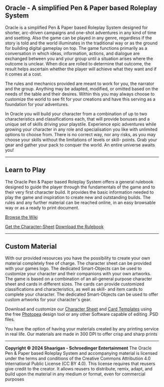 ## Oracle - A simplified Pen & Paper based Roleplay System

Oracle is a simplified Pen & Paper based Roleplay System designed for shorter, arc-driven campaigns
and one-shot adventures in any kind of time and ssetting. Also the game can be played in any genre,
regardless if the story is told and the world illuminates in the traditional way or as the ground for building
digital gameplay on top. The game functions primarily as a conversation in which ideas, information,
actions, and dialogue are exchanged between you and your group until a situation arises where the
outcome is unclear. When dice are rolled to determine that outcome, the result helps ascertain whether
the player will achieve what they want and if it comes at a cost.

The rules and mechanics provided are meant to work for you, the narrator and the group. Anything may
be adapted, modified, or omitted based on the needs of the table and their desires. Within this you may
always choose to customize the world to see fit for your creations and have this serving as a foundation
for your adventures.

In Oracle you will build your character from a combination of up to two characteristics and classifications
each, that will provide bonuses and a unique set of skills driving your playstile. Experience epic adventures
while growing your character in any role and specialisation you like with unlimited options to choose from.
There is no correct way, nor any risks, as you may choose your skills without the limitations of levels or skill-
points. Grab your gear and gather your pack to conquer the world. An entire universe awaits you! 

<hr/>

## Learn to Play

The Oracle Pen & Paper based Roleplay System offers a general rulebook designed to guide the player through the
fundamentals of the game and to their very first character build. It provides the basic information needed to play the
game and inspiration to create new and outstanding builds. The rules and any further material can be reached online,
in an easy browsable way or as a ready to print document.

[Browse the Wiki](https://github.com/SchroedingerEntertainment/Oracle/wiki)

[Get the Character-Sheet]()
[Download the Rulebook]()

<hr/>

## Custom Material

With our provided resources you have the possibility to create your own material completely free of charge. The character sheet
can be provided with your games logo. The dedicated Smart-Objects can be used to customize your character and their companions
with your own artworks. The game is based on a combination of an all-general purpose character sheet and cards in different sizes.
The cards can provide customized classifications and characteristics, as well as skill- and item cards to complete your character.
The dedicated Smart-Objects can be used to offer custom artworks for your character's gear.

Download and customize our [Character Sheet]() and [Card Templates]() using the free [Photopea](https://www.photopea.com/) design tool or any other Software capable of editing .PSD files. 

You have the option of having your materials created by any printing service in real life. Our materials are made in 300 DPI to offer
crisp and sharp prints

<hr/>

**Copyright © 2024 Shaarigan - Schroedinger Entertainment** The Oracle Pen & Paper based Roleplay System
and accompanying material is licensed under the terms and conditions of the Creative Commons Attribution 4.0
International Public License (CC BY 4.0). This license requires that reusers give credit to the creator. It allows
reusers to distribute, remix, adapt, and build upon the material in any medium or format, even for commercial
purposes
